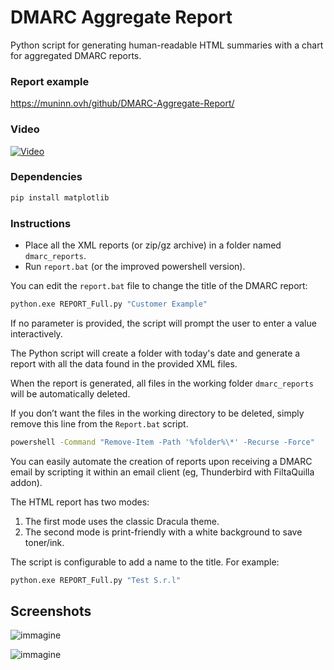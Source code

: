 # DMARC Aggregate Report
Python script for generating human-readable HTML summaries with a chart for aggregated DMARC reports.

### Report example
https://muninn.ovh/github/DMARC-Aggregate-Report/

### Video
[![Video](https://github.com/user-attachments/assets/603f70a2-505c-4dd7-8744-1ca66ca161e3)](https://youtu.be/uKuLERWC6co)

### Dependencies
```bash
pip install matplotlib
```
### Instructions

- Place all the XML reports (or zip/gz archive) in a folder named `dmarc_reports`.
- Run `report.bat` (or the improved powershell version).

You can edit the `report.bat` file to change the title of the DMARC report:
```bash
python.exe REPORT_Full.py "Customer Example"
```
If no parameter is provided, the script will prompt the user to enter a value interactively.

The Python script will create a folder with today's date and generate a report with all the data found in the provided XML files.

When the report is generated, all files in the working folder `dmarc_reports` will be automatically deleted. 

If you don’t want the files in the working directory to be deleted, simply remove this line from the `Report.bat` script.
```bash
powershell -Command "Remove-Item -Path '%folder%\*' -Recurse -Force"
```

You can easily automate the creation of reports upon receiving a DMARC email by scripting it within an email client (eg, Thunderbird with FiltaQuilla addon).

The HTML report has two modes:
1. The first mode uses the classic Dracula theme.
2. The second mode is print-friendly with a white background to save toner/ink.

The script is configurable to add a name to the title. For example:
```bash
python.exe REPORT_Full.py "Test S.r.l"
```


## Screenshots
![immagine](https://github.com/user-attachments/assets/e730f4d7-c841-4510-b275-f123840463b5)

![immagine](https://github.com/user-attachments/assets/e36cb8b6-a32c-4735-be3c-73183e507946)

